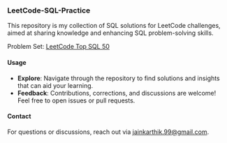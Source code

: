 ### LeetCode-SQL-Practice

This repository is my collection of SQL solutions for LeetCode challenges, aimed at sharing knowledge and enhancing SQL problem-solving skills.

Problem Set: [LeetCode Top SQL 50](https://leetcode.com/studyplan/top-sql-50/)

<!--
## Contents

- **Solutions**: My SQL solutions for LeetCode problems, focusing on logic and efficiency.
- **Study Notes**: Key SQL concepts and optimization techniques gleaned from my experiences.
- **Resources**: Curated list of helpful SQL and LeetCode resources.
-->

#### Usage

- **Explore**: Navigate through the repository to find solutions and insights that can aid your learning.
- **Feedback**: Contributions, corrections, and discussions are welcome! Feel free to open issues or pull requests.

#### Contact

For questions or discussions, reach out via [jainkarthik.99@gmail.com](jainkarthik.99@gmail.com).
